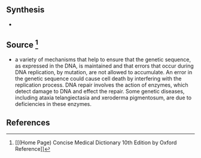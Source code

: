 ## Synthesis
- 
## Source [^1]
- a variety of mechanisms that help to ensure that the genetic sequence, as expressed in the DNA, is maintained and that errors that occur during DNA replication, by mutation, are not allowed to accumulate. An error in the genetic sequence could cause cell death by interfering with the replication process. DNA repair involves the action of enzymes, which detect damage to DNA and effect the repair. Some genetic diseases, including ataxia telangiectasia and xeroderma pigmentosum, are due to deficiencies in these enzymes.
## References

[^1]: [[(Home Page) Concise Medical Dictionary 10th Edition by Oxford Reference]]